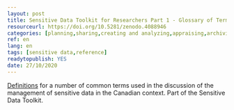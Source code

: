 ```yaml
---
layout: post 
title: Sensitive Data Toolkit for Researchers Part 1 - Glossary of Terms for Sensitive Data used for Research Purposes
resourceurl: https://doi.org/10.5281/zenodo.4088946
categories: [planning,sharing,creating and analyzing,appraising,archiving and preserving,reusing]
ref: en
lang: en
tags: [sensitive data,reference]
readytopublish: YES
date: 27/10/2020
---
```

[Definitions](https://doi.org/10.5281/zenodo.4088946) for a number of common terms used in the discussion of the management of sensitive data in the Canadian context. Part of the Sensitive Data Toolkit.